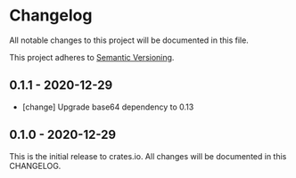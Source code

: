 # Changelog

All notable changes to this project will be documented in this file.

This project adheres to [Semantic Versioning](http://semver.org/spec/v2.0.0.html).


## 0.1.1 - 2020-12-29

- [change] Upgrade base64 dependency to 0.13

## 0.1.0 - 2020-12-29

This is the initial release to crates.io. All changes will be documented in
this CHANGELOG.
